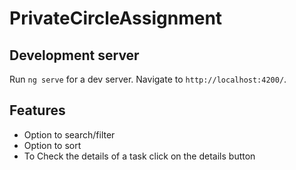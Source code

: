 # PrivateCircleAssignment

## Development server

Run `ng serve` for a dev server. Navigate to `http://localhost:4200/`.


## Features


* Option to search/filter
* Option to sort 
* To Check the details of a task click on the details button

